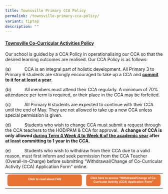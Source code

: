```yaml
---
title: Townsville Primary CCA Policy
permalink: /townsville-primary-cca-policy/
variant: tiptap
description: ""
---
```

<h4><strong><u>Townsville Co-Curricular Activities Policy</u></strong></h4>
<p>Our school is guided by a CCA Policy in operationalising our CCA so that
the desired learning outcomes are realised. Our CCA Policy is as follows:</p>
<p></p>
<p>(a)&nbsp;&nbsp;&nbsp;&nbsp;&nbsp;&nbsp;&nbsp;&nbsp;&nbsp;&nbsp; CCA is
an integral part of holistic development. All Primary 3 to Primary 6 students
are strongly encouraged to take up a CCA and <strong><u>commit to it for at least a year</u></strong>.</p>
<p>(b)&nbsp;&nbsp;&nbsp;&nbsp;&nbsp;&nbsp;&nbsp;&nbsp;&nbsp;&nbsp; All members
must attend their CCA regularly. A minimum of 70% attendance per term is
required, or their place in the CCA may be forfeited.</p>
<p>(c)&nbsp;&nbsp;&nbsp;&nbsp;&nbsp;&nbsp;&nbsp;&nbsp;&nbsp;&nbsp; All Primary
6 students are expected to continue with their CCA until the end of May.
They are not allowed to take up a new CCA unless special permission is
given.</p>
<p>(d)&nbsp;&nbsp;&nbsp;&nbsp;&nbsp;&nbsp;&nbsp;&nbsp;&nbsp;&nbsp; Students
who wish to change CCA must submit a request through the CCA teachers to
the HOD/PAM &amp; CCA for approval.&nbsp; <strong>A change of CCA is only allowed <u>during Term 4 Week 4 to Week 6 of the academic year</u> after at least committing to 1 year in the CCA.</strong>
</p>
<p>(e)&nbsp;&nbsp;&nbsp;&nbsp;&nbsp;&nbsp;&nbsp;&nbsp;&nbsp;&nbsp; Students
who wish to withdraw from their CCA due to a valid reason, must first inform
and seek permission from the CCA Teacher (Overall-In-Charge) before submitting
“Withdrawal/Change of Co-Curricular Activity (CCA) Application Form” online.</p>
<table style="minWidth: 50px">
<colgroup>
<col>
<col>
</colgroup>
<tbody>
<tr>
<td rowspan="1" colspan="1">
<div class="isomer-image-wrapper">
<img style="width: 100%" height="auto" width="100%" alt="" src="/images/Co Curricular Activities/CCA_FAQ.png">
</div>
</td>
<td rowspan="1" colspan="1">
<div class="isomer-image-wrapper">
<img style="width: 100%" height="auto" width="100%" alt="" src="/images/Co Curricular Activities/CCA_Withdrawal___Change_Form.png">
</div>
</td>
</tr>
</tbody>
</table>
<p></p>
<p></p>